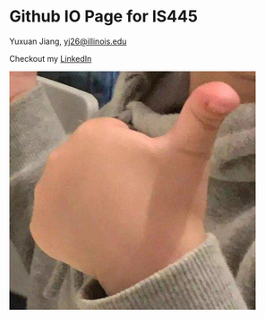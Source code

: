 # Github IO Page for IS445

Yuxuan Jiang,     [yj26@illinois.edu](mailto:yj26@illinois.edu)
 

Checkout my [LinkedIn](https://www.linkedin.com/in/kevinjyx/)
 

![Awesome!](https://raw.githubusercontent.com/kevinjyx/kevinjyx.github.io/40daef5b8ebf6cea2e75f10f97ca2373032bfb9c/pics/4983-hxyuapi4134446.jpg)

